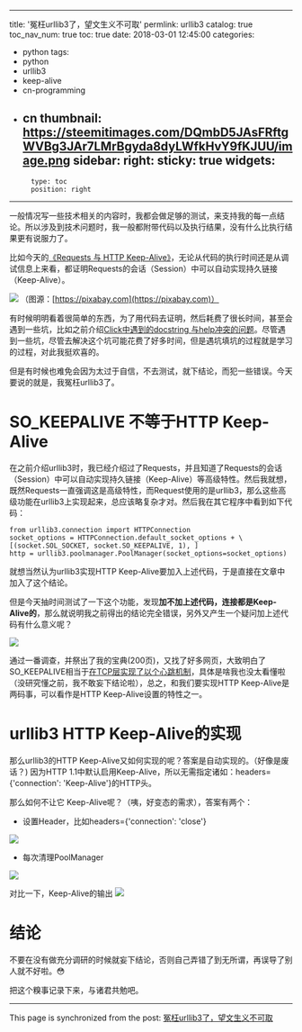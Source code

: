 
---
title: '冤枉urllib3了，望文生义不可取'
permlink: urllib3
catalog: true
toc_nav_num: true
toc: true
date: 2018-03-01 12:45:00
categories:
- python
tags:
- python
- urllib3
- keep-alive
- cn-programming
- cn
thumbnail: https://steemitimages.com/DQmbD5JAsFRftgWVBg3JAr7LMrBgyda8dyLWfkHvY9fKJUU/image.png
sidebar:
    right:
        sticky: true
widgets:
    -
        type: toc
        position: right
---


一般情况写一些技术相关的内容时，我都会做足够的测试，来支持我的每一点结论。所以涉及到技术问题时，我一般都附带代码以及执行结果，没有什么比执行结果更有说服力了。

比如今天的[《Requests 与 HTTP Keep-Alive》](https://steemit.com/requests/@oflyhigh/requests-http-keep-alive)，无论从代码的执行时间还是从调试信息上来看，都证明Requests的会话（Session）中可以自动实现持久链接（Keep-Alive）。

![](https://steemitimages.com/DQmbD5JAsFRftgWVBg3JAr7LMrBgyda8dyLWfkHvY9fKJUU/image.png)
（图源：[https://pixabay.com](https://pixabay.com)）

有时候明明看着很简单的东西，为了用代码去证明，然后耗费了很长时间，甚至会遇到一些坑，比如之前介绍[Click中遇到的docstring 与help冲突的问题](https://steemit.com/python/@oflyhigh/python-click-docstring-and-shorthelp)。尽管遇到一些坑，尽管去解决这个坑可能花费了好多时间，但是遇坑填坑的过程就是学习的过程，对此我挺欢喜的。

但是有时候也难免会因为太过于自信，不去测试，就下结论，而犯一些错误。今天要说的就是，我冤枉urllib3了。

# SO_KEEPALIVE 不等于HTTP Keep-Alive


在之前介绍urllib3时，我已经介绍过了Requests，并且知道了Requests的会话（Session）中可以自动实现持久链接（Keep-Alive）等高级特性。然后我就想，既然Requests一直强调这是高级特性，而Request使用的是urllib3，那么这些高级功能在urllib3上实现起来，总应该略复杂才对。然后我在其它程序中看到如下代码：

```
from urllib3.connection import HTTPConnection
socket_options = HTTPConnection.default_socket_options + \
[(socket.SOL_SOCKET, socket.SO_KEEPALIVE, 1), ]
http = urllib3.poolmanager.PoolManager(socket_options=socket_options)
```

就想当然认为urllib3实现HTTP Keep-Alive要加入上述代码，于是直接在文章中加入了这个结论。

但是今天抽时间测试了一下这个功能，发现**加不加上述代码，连接都是Keep-Alive的**，那么就说明我之前得出的结论完全错误，另外又产生一个疑问加上述代码有什么意义呢？

![](https://steemitimages.com/DQmZeocrFJnqi7CZ1j9fLYaG6hr4aen6BR3quoGgiNWrp8F/image.png)

通过一番调查，并祭出了我的宝典(200页)，又找了好多网页，大致明白了SO_KEEPALIVE相当于[在TCP层实现了以个心跳机制](http://www.unixguide.net/network/socketfaq/4.7.shtml)，具体是啥我也没太看懂啦（没研究懂之前，我不敢妄下结论啦），总之，和我们要实现HTTP Keep-Alive是两码事，可以看作是HTTP Keep-Alive设置的特性之一。

# urllib3 HTTP Keep-Alive的实现

那么urllib3的HTTP Keep-Alive又如何实现的呢？答案是自动实现的。（好像是废话？) 因为HTTP 1.1中默认启用Keep-Alive，所以无需指定诸如：headers={'connection': 'Keep-Alive'}的HTTP头。

那么如何不让它 Keep-Alive呢？（咦，好变态的需求），答案有两个：
* 设置Header，比如headers={'connection': 'close'}

![](https://steemitimages.com/DQmSxeeNtqG6rudB2f2aFP7TKPZmP2WyrfdEMrA8azpyvMc/image.png)
* 每次清理PoolManager

![](https://steemitimages.com/DQmVbKMp2Napuc9acXgrkxzsSbMhuUNpBXvJHhAEgpj3jBV/image.png)

对比一下，Keep-Alive的输出
![](https://steemitimages.com/DQmdxCWF39g96T5iTq49p1LVpCXtwZ31u6k2opd4q4jM3XA/image.png)

# 结论

不要在没有做充分调研的时候就妄下结论，否则自己弄错了到无所谓，再误导了别人就不好啦。😳

把这个糗事记录下来，与诸君共勉吧。

- - -

This page is synchronized from the post: [冤枉urllib3了，望文生义不可取](https://steemit.com/@oflyhigh/urllib3)
